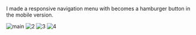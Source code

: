 I made a responsive navigation menu with becomes a hamburger button in the mobile version.

![main](https://user-images.githubusercontent.com/78755964/192165118-d3b8b7be-5087-4c5e-b823-7bf398454c69.PNG)
![2](https://user-images.githubusercontent.com/78755964/192165122-119d2143-1fee-4bb4-9d41-f02b81cd0586.PNG)
![3](https://user-images.githubusercontent.com/78755964/192165124-17b5d4fa-8006-423b-84f6-1b712d4e1bc5.PNG)
![4](https://user-images.githubusercontent.com/78755964/192165126-e25eea61-fd0e-4202-b003-4e5346523531.PNG)
